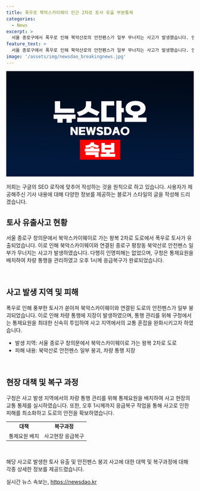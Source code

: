 ```yaml
---
title: 폭우로 북악스카이웨이 인근 2차로 토사 유출 부분통제
categories:
  - News
excerpt: >
  서울 종로구에서 폭우로 인해 북악산로의 안전펜스가 일부 무너지는 사고가 발생했습니다. 인명피해는 없었으며, 구청은 토사 유출로 통행이 제한되는 도로를 응급 복구하여 오후 1시에는 모든 통행이 정상화되었습니다.
feature_text: >
  서울 종로구에서 폭우로 인해 북악산로의 안전펜스가 일부 무너지는 사고가 발생했습니다. 인명피해는 없었으며, 구청은 토사 유출로 통행이 제한되는 도로를 응급 복구하여 오후 1시에는 모든 통행이 정상화되었습니다.
image: '/assets/img/newsdao_breakingnews.jpg'
---
```


<p><img src="/assets/img/newsdao_breakingnews.jpg" alt="ontimetimes 속보" /></p>

<p>저희는 구글의 SEO 로직에 맞추어 작성하는 것을 원칙으로 하고 있습니다. 사용자가 제공해주신 기사 내용에 대해 다양한 정보를 제공하는 블로거 스타일의 글을 작성해 드리겠습니다.</p>

<h2 data-ke-size="size26">토사 유출사고 현황</h2>

<p>서울 종로구 창의문에서 북악스카이웨이로 가는 왕복 2차로 도로에서 폭우로 토사가 유출되었습니다. 이로 인해 북악스카이웨이와 연결된 종로구 평창동 북악산로 안전펜스 일부가 무너지는 사고가 발생하였습니다. 다행히 인명피해는 없었으며, 구청은 통제요원을 배치하여 차량 통행을 관리하였고 오후 1시께 응급복구가 완료되었습니다.</p>

<p data-ke-size="size16">&nbsp;</p>

<h2 data-ke-size="size26">사고 발생 지역 및 피해</h2>

<p>폭우로 인해 풍부한 토사가 쏟아져 북악스카이웨이와 연결된 도로의 안전펜스가 일부 붕괴되었습니다. 이로 인해 차량 통행에 지장이 발생하였으며, 통행 관리를 위해 구청에서는 통제요원을 최대한 신속히 투입하여 사고 지역에서의 교통 혼잡을 완화시키고자 하였습니다.</p>

<ul>
    <li> 발생 지역: 서울 종로구 창의문에서 북악스카이웨이로 가는 왕복 2차로 도로
    <li> 피해 내용: 북악산로 안전펜스 일부 붕괴, 차량 통행 지장
</ul>

<p data-ke-size="size16">&nbsp;</p>

<h2 data-ke-size="size26">현장 대책 및 복구 과정</h2>

<p>구청은 사고 발생 지역에서의 차량 통행 관리를 위해 통제요원을 배치하여 사고 현장의 교통 통제를 실시하였습니다. 또한, 오후 1시께까지 응급복구 작업을 통해 사고로 인한 피해를 최소화하고 도로의 안전을 확보하였습니다.</p>

<table>
    <tr>
        <td style="text-align: center; height: 17px;"><b>대책</b></td>
        <td style="text-align: center; height: 17px;"><b>복구과정</b></td>
    </tr>
    <tr>
        <td style="text-align: center; height: 17px;">통제요원 배치</td>
        <td style="text-align: center; height: 17px;">사고현장 응급복구</td>
    </tr>
</table>

<p data-ke-size="size16">&nbsp;</p>

<p>해당 사고로 발생한 토사 유출 및 안전펜스 붕괴 사고에 대한 대책 및 복구과정에 대해 각종 상세한 정보를 제공드렸습니다.</p>
실시간 뉴스 속보는, <a href="https://newsdao.kr" rel="dofollow">https://newsdao.kr</a>


